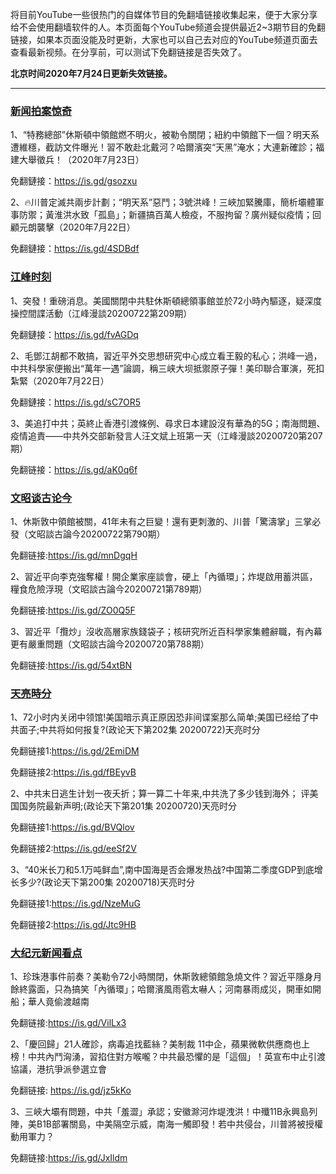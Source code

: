 将目前YouTube一些很热门的自媒体节目的免翻墙链接收集起来，便于大家分享给不会使用翻墙软件的人。本页面每个YouTube频道会提供最近2~3期节目的免翻链接，如果本页面没能及时更新，大家也可以自己去对应的YouTube频道页面去查看最新视频。在分享前，可以测试下免翻链接是否失效了。

**北京时间2020年7月24日更新失效链接。**

***

### [新闻拍案惊奇](https://www.youtube.com/c/%E5%A4%A7%E5%AE%87%E6%8B%8D%E6%A1%88%E9%A9%9A%E5%A5%87DayuShow/videos)

1、“特務總部”休斯頓中領館燃不明火，被勒令關閉；紐約中領館下一個？明天系遭維穩，截訪文件曝光！習不敢赴北戴河？哈爾濱突“天黑”淹水；大連新確診；福建大舉徵兵！（2020年7月23日）

免翻鏈接：https://is.gd/gsozxu

2、🔥川普定滅共兩步計劃；“明天系”惡鬥；3號洪峰！三峽加緊騰庫，簡析壩體軍事防禦；黃淮洪水致「孤島」；新疆搞百萬人檢疫，不服拘留？廣州疑似疫情；回顧元朗襲擊（2020年7月22日）

免翻鏈接：https://is.gd/4SDBdf


### [江峰时刻](https://www.youtube.com/c/%E6%B1%9F%E5%B3%B0%E6%97%B6%E5%88%BB/videos)

1、突發！重磅消息。美國關閉中共駐休斯頓總領事館並於72小時內驅逐，疑深度操控間諜活動（江峰漫談20200722第209期）

免翻鏈接：https://is.gd/fvAGDq

2、毛鄧江胡都不敢搞，習近平外交思想研究中心成立看王毅的私心；洪峰一過，中共科學家便搬出“萬年一遇”論調，稱三峡大坝抵禦原子彈！美印聯合軍演，死扣紮緊（2020年7月22日）

免翻鏈接：https://is.gd/sC7OR5

3、美追打中共；英終止香港引渡條例、尋求日本建設沒有華為的5G；南海問題、疫情追責——中共外交部新發言人汪文斌上班第一天（江峰漫談20200720第207期）

免翻链接：https://is.gd/aK0q6f


### [文昭谈古论今](https://www.youtube.com/channel/UCtAIPjABiQD3qjlEl1T5VpA/videos)

1、休斯敦中領館被關，41年未有之巨變！還有更刺激的、川普「驚濤掌」三掌必發（文昭談古論今20200722第790期）

免翻链接:https://is.gd/mnDgqH


2、習近平向李克強奪權！開企業家座談會，硬上「內循環」；炸堤啟用蓄洪區，糧食危險浮現（文昭談古論今20200721第789期）

免翻链接:https://is.gd/ZO0Q5F

3、習近平「攬炒」沒收高層家族錢袋子；核研究所近百科學家集體辭職，有內幕更有嚴重問題（文昭談古論今20200720第788期）

免翻链接:https://is.gd/54xtBN


### [天亮時分](https://www.youtube.com/channel/UCjvjNeHndz4PGs9JXhzdHqw/videos)

1、72小时内关闭中领馆!美国暗示真正原因恐非间谍案那么简单;美国已经给了中共面子;中共将如何报复?(政论天下第202集 20200722)天亮时分

免翻链接1:https://is.gd/2EmiDM

免翻链接2:https://is.gd/fBEyvB

2、中共末日逃生计划一夜夭折；算一算二十年来,中共洗了多少钱到海外； 评美国国务院最新声明;(政论天下第201集 20200720)天亮时分

免翻链接1:https://is.gd/BVQlov

免翻链接2:https://is.gd/eeSf2V

3、“40米长刀和5.1万吨鲜血”,南中国海是否会爆发热战?中国第二季度GDP到底增长多少?(政论天下第200集 20200718)天亮时分 

免翻链接1:https://is.gd/NzeMuG   

免翻链接2:https://is.gd/Jtc9HB


### [大纪元新闻看点](https://www.youtube.com/c/%E5%A4%A7%E7%B4%80%E5%85%83-%E6%96%B0%E8%81%9E%E7%9C%8B%E9%BB%9E/videos)

1、珍珠港事件前奏？美勒令72小時關閉，休斯敦總領館急燒文件？習近平隱身月餘終露面，只為搞笑「內循環」；哈爾濱風雨雹太嚇人；河南暴雨成災，開車如開船；華人竟偷渡越南

免翻链接:https://is.gd/VilLx3

2、「慶回歸」21人確診，病毒追找藍絲？美制裁 11中企，蘋果微軟供應商也上榜！中共內鬥洶湧，習掐住對方喉嚨？中共最恐懼的是「這個」！英宣布中止引渡協議，港抗爭派參選立會

免翻链接: https://is.gd/jz5kKo

3、三峽大壩有問題，中共「羞澀」承認；安徽滁河炸堤洩洪！中殲11B永興島列陣，美B1B部署關島，中美隔空示威，南海一觸即發！若中共侵台，川普將被授權動用軍力？

免翻链接:https://is.gd/JxIldm
